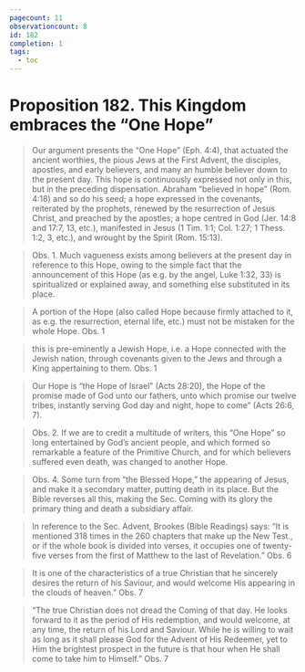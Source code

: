 ```yaml
---
pagecount: 11
observationcount: 8
id: 182
completion: 1
tags:
  - toc
---
```

# Proposition 182. This Kingdom embraces the “One Hope”

>Our argument presents the “One Hope” (Eph. 4:4), that actuated the ancient worthies, the pious Jews at the First Advent, the disciples, apostles, and early believers, and many an humble believer down to the present day. This hope is continuously expressed not only in this, but in the preceding dispensation. Abraham “believed in hope” (Rom. 4:18) and so do his seed; a hope expressed in the covenants, reiterated by the prophets, renewed by the resurrection of Jesus Christ, and preached by the apostles; a hope centred in God (Jer. 14:8 and 17:7, 13, etc.), manifested in Jesus (1 Tim. 1:1; Col. 1:27; 1 Thess. 1:2, 3, etc.), and wrought by the Spirit (Rom. 15:13).

>Obs. 1. Much vagueness exists among believers at the present day in reference to this Hope, owing to the simple fact that the announcement of this Hope (as e.g. by the angel, Luke 1:32, 33) is spiritualized or explained away, and something else substituted in its place.

>A portion of the Hope (also called Hope because firmly attached to it, as e.g. the resurrection, eternal life, etc.) must not be mistaken for the whole Hope.
>Obs. 1

>this is pre-eminently a Jewish Hope, i.e. a Hope connected with the Jewish nation, through covenants given to the Jews and through a King appertaining to them.
>Obs. 1

>Our Hope is “the Hope of Israel” (Acts 28:20), the Hope of the promise made of God unto our fathers, unto which promise our twelve tribes, instantly serving God day and night, hope to come” (Acts 26:6, 7).

>Obs. 2. If we are to credit a multitude of writers, this “One Hope” so long entertained by God’s ancient people, and which formed so remarkable a feature of the Primitive Church, and for which believers suffered even death, was changed to another Hope.

>Obs. 4. Some turn from “the Blessed Hope,” the appearing of Jesus, and make it a secondary matter, putting death in its place. But the Bible reverses all this, making the Sec. Coming with its glory the primary thing and death a subsidiary affair.

>In reference to the Sec. Advent, Brookes (Bible Readings) says: “It is mentioned 318 times in the 260 chapters that make up the New Test., or if the whole book is divided into verses, it occupies one of twenty-five verses from the first of Matthew to the last of Revelation.”
>Obs. 6

>It is one of the characteristics of a true Christian that he sincerely desires the return of his Saviour, and would welcome His appearing in the clouds of heaven.”
>Obs. 7

>“The true Christian does not dread the Coming of that day. He looks forward to it as the period of His redemption, and would welcome, at any time, the return of his Lord and Saviour. While he is willing to wait as long as it shall please God for the Advent of His Redeemer, yet to Him the brightest prospect in the future is that hour when He shall come to take him to Himself.”
>Obs. 7
